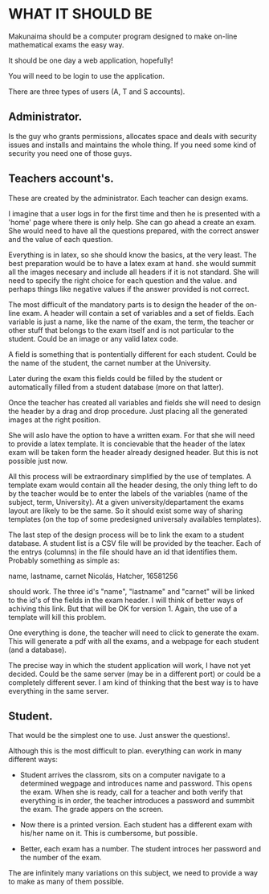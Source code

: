 WHAT IT SHOULD BE
=================
Makunaima should be a computer program designed to make on-line mathematical exams the easy way.

It should be one day a web application, hopefully!

You will need to be login to use the application.

There are three types of users (A, T and S accounts).

Administrator.
--------------

Is the guy who grants permissions, allocates space and deals with security issues and installs and maintains the whole thing.
If you need some kind of security you need one of those guys.

Teachers account's.
-------------------

These are created by the administrator. Each teacher can design exams.

I imagine that a user logs in for the first time and then he is presented with a 'home' page where there is only help.
She can go ahead a create an exam. She would need to have all the questions prepared, with the correct answer and the value of each question.

Everything is in latex, so she should know the basics, at the very least. The best preparation would be to have a latex exam at hand.
she would summit all the images necesary and include all headers if it is not standard. She will need to specify the right choice for each question and the value. and perhaps things like negative values if the answer provided is not correct.

The most difficult of the mandatory parts is to design the header of the on-line exam. A header will contain a set of variables and a set of fields. Each variable is just a name, like the name of the exam, the term, the teacher or other stuff that belongs to the exam itself and is not particular to the student. Could be an image or any valid latex code.

A field is something that is pontentially different for each student. Could be the name of the student, the carnet number at the University.

Later during the exam this fields could be filled by the student or automatically filled from a student database (more on that latter).

Once the teacher has created all variables and fields she will need to design the header by a drag and drop procedure. Just placing all the generated images at the right position.

She will aslo have the option to have a written exam. For that she will need to provide a latex template. It is concievable that the header of the latex exam will be taken form the header already designed header. But this is not possible just now.

All this process will be extraordinary simplified by the use of templates. A template exam would contain all the header desing, the only thing left to do by the teacher would be to enter the labels of the variables (name of the subject, term, University). At a given university/departament the exams layout are likely to be the same. So it should exist some way of sharing templates (on the top of some predesigned universaly availables templates).

The last step of the design process will be to link the exam to a student database. A student list is a CSV file will be provided by the teacher. Each of the entrys (columns) in the file should have an id that identifies them. Probably something as simple as:

name, lastname, carnet
Nicolás, Hatcher, 16581256

should work. The three id's "name", "lastname" and "carnet" will be linked to the id's of the fields in the exam header. I will think of better ways of achiving this link. But that will be OK for version 1. Again, the use of a template will kill this problem.

One everything is done, the teacher will need to click to generate the exam. This will generate a pdf with all the exams, and a webpage for each student (and a database).

The precise way in which the student application will work, I have not yet decided. Could be the same server (may be in a different port) or could be a completely different sever.
I am kind of thinking that the best way is to have everything in the same server.

Student.
--------

That would be the simplest one to use. Just answer the questions!.

Although this is the most difficult to plan. everything can work in many different ways:

* Student arrives the classrom, sits on a computer navigate to a determined wegpage and introduces name and password. This opens the exam. When she is ready, call for a teacher and both verify that everything is in order, the teacher introduces a password and summbit the exam. The grade appers on the screen.

* Now there is a printed version. Each student has a different exam with his/her name on it. This is cumbersome, but possible.

* Better, each exam has a number. The student introces her password and the number of the exam.

The are infinitely many variations on this subject, we need to provide a way to make as many of them possible.
